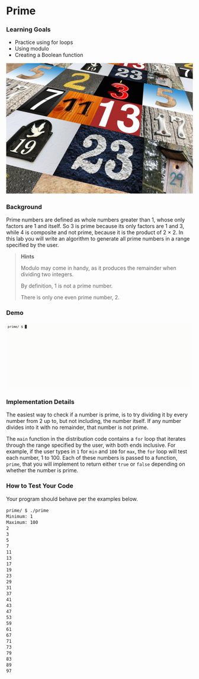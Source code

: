 # Prime

### Learning Goals

- Practice using for loops
- Using modulo
- Creating a Boolean function

![Alt text](img/prime-numbers.jpg)

### Background
Prime numbers are defined as whole numbers greater than 1, whose only factors are 1 and itself. So 3 is prime because its only factors are 1 and 3, while 4 is composite and not prime, because it is the product of 2 × 2. In this lab you will write an algorithm to generate all prime numbers in a range specified by the user.

> **Hints**
>
> Modulo may come in handy, as it produces the remainder when dividing two integers.
>
> By definition, 1 is not a prime number.
>
> There is only one even prime number, 2.

### Demo

![Alt text](img/primeDemo.gif)

### Implementation Details

The easiest way to check if a number is prime, is to try dividing it by every number from 2 up to, but not including, the number itself. If any number divides into it with no remainder, that number is not prime.

The ``main`` function in the distribution code contains a ``for`` loop that iterates through the range specified by the user, with both ends inclusive. For example, if the user types in ``1`` for ``min`` and ``100`` for ``max``, the ``for`` loop will test each number, 1 to 100. Each of these numbers is passed to a function, ``prime``, that you will implement to return either ``true`` or ``false`` depending on whether the number is prime.

### How to Test Your Code

Your program should behave per the examples below.

```
prime/ $ ./prime
Minimum: 1
Maximum: 100
2
3
5
7
11
13
17
19
23
29
31
37
41
43
47
53
59
61
67
71
73
79
83
89
97
```